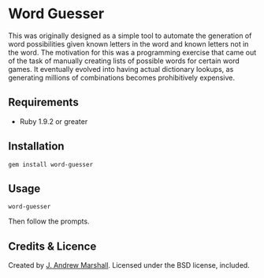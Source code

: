 # Word Guesser #

This was originally designed as a simple tool to automate the generation of word possibilities given known letters in the word and known letters not in the word. The motivation for this was a programming exercise that came out of the task of manually creating lists of possible words for certain word games. It eventually evolved into having actual dictionary lookups, as generating millions of combinations becomes prohibitively expensive.

## Requirements ##

- Ruby 1.9.2 or greater

## Installation ##

    gem install word-guesser

## Usage ##

    word-guesser

Then follow the prompts.

## Credits & Licence ##

Created by [J. Andrew Marshall](http://johnandrewmarshall.com).
Licensed under the BSD license, included.
